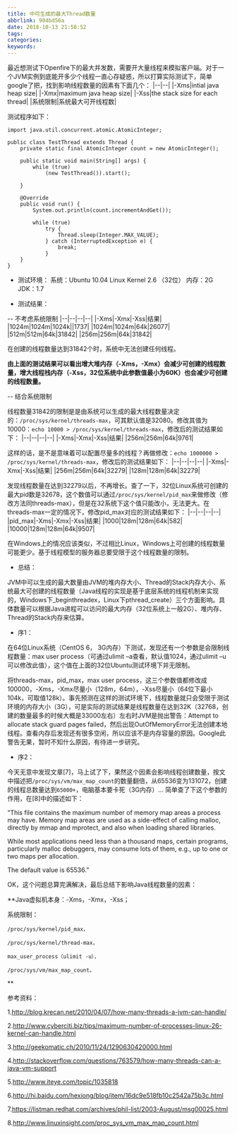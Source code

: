 ```yaml
---
title: 中可生成的最大Thread数量
abbrlink: 904bd56a
date: 2018-10-13 21:58:52
tags:
categories:
keywords:
---
```


最近想测试下Openfire下的最大并发数，需要开大量线程来模拟客户端。对于一个JVM实例到底能开多少个线程一直心存疑惑，所以打算实际测试下，简单google了把，找到影响线程数量的因素有下面几个：
|--|--|
|-Xms|intial java heap size|
|-Xmx|maximum java heap size|
|-Xss|the stack size for each thread|
|系统限制|系统最大可开线程数|

测试程序如下：
```
import java.util.concurrent.atomic.AtomicInteger;  
  
public class TestThread extends Thread {  
    private static final AtomicInteger count = new AtomicInteger();  
  
    public static void main(String[] args) {  
        while (true)  
            (new TestThread()).start();  
  
    }  
  
    @Override  
    public void run() {  
        System.out.println(count.incrementAndGet());  
  
        while (true)  
            try {  
                Thread.sleep(Integer.MAX_VALUE);  
            } catch (InterruptedException e) {  
                break;  
            }  
    }  
}
```

- 测试环境：
	系统：Ubuntu 10.04 Linux Kernel 2.6 （32位）
	内存：2G
	JDK：1.7

- 测试结果：

-- 不考虑系统限制
|--|--|--|--|
|-Xms|-Xmx|-Xss|结果|
|1024m|1024m|1024k||1737|
|1024m|1024m|64k|26077|
|512m|512m|64k|31842|
|256m|256m|64k|31842|

在创建的线程数量达到31842个时，系统中无法创建任何线程。

**由上面的测试结果可以看出增大堆内存（-Xms，-Xmx）会减少可创建的线程数量，增大线程栈内存（-Xss，32位系统中此参数值最小为60K）也会减少可创建的线程数量。**

-- 结合系统限制

线程数量31842的限制是是由系统可以生成的最大线程数量决定的：`/proc/sys/kernel/threads-max`，可其默认值是32080。修改其值为10000：`echo 10000 > /proc/sys/kernel/threads-max`，修改后的测试结果如下：
|--|--|--|--|
|-Xms|-Xmx|-Xss|结果|
|256m|256m|64k|9761|

这样的话，是不是意味着可以配置尽量多的线程？再做修改：`echo 1000000 > /proc/sys/kernel/threads-max`，修改后的测试结果如下：
|--|--|--|--|
|-Xms|-Xmx|-Xss|结果|
|256m|256m|64k|32279|
|128m|128m|64k|32279|

发现线程数量在达到32279以后，不再增长。查了一下，32位Linux系统可创建的最大pid数是32678，这个数值可以通过`/proc/sys/kernel/pid_max`来做修改（修改方法同threads-max），但是在32系统下这个值只能改小，无法更大。在threads-max一定的情况下，修改pid_max对应的测试结果如下：
|--|--|--|--|
|pid_max|-Xms|-Xmx|-Xss|结果|
|1000|128m|128m|64k|582|
|10000|128m|128m|64k|9507|

在Windows上的情况应该类似，不过相比Linux，Windows上可创建的线程数量可能更少。基于线程模型的服务器总要受限于这个线程数量的限制。

 

- 总结：

JVM中可以生成的最大数量由JVM的堆内存大小、Thread的Stack内存大小、系统最大可创建的线程数量（Java线程的实现是基于底层系统的线程机制来实现的，Windows下_beginthreadex，Linux下pthread_create）三个方面影响。具体数量可以根据Java进程可以访问的最大内存（32位系统上一般2G）、堆内存、Thread的Stack内存来估算。

 

- 序1：

在64位Linux系统（CentOS 6， 3G内存）下测试，发现还有一个参数是会限制线程数量：max user process（可通过ulimit –a查看，默认值1024，通过ulimit –u可以修改此值），这个值在上面的32位Ubuntu测试环境下并无限制。

将threads-max，pid_max，max user process，这三个参数值都修改成100000，-Xms，-Xmx尽量小（128m，64m），-Xss尽量小（64位下最小104k，可取值128k）。事先预测在这样的测试环境下，线程数量就只会受限于测试环境的内存大小（3G），可是实际的测试结果是线程数量在达到32K（32768，创建的数量最多的时候大概是33000左右）左右时JVM是抛出警告：Attempt to allocate stack guard pages failed，然后出现OutOfMemoryError无法创建本地线程。查看内存后发现还有很多空闲，所以应该不是内存容量的原因。Google此警告无果，暂时不知什么原因，有待进一步研究。

- 序2：

今天无意中发现文章[7]，马上试了下，果然这个因素会影响线程创建数量，按文中描述把`/proc/sys/vm/max_map_count`的数量翻倍，从65536变为131072，创建的线程总数量达到`65000+`，电脑基本要卡死（3G内存）… 简单查了下这个参数的作用，在[8]中的描述如下：

“This file contains the maximum number of memory map areas a process may have. Memory map areas are used as a side-effect of calling malloc, directly by mmap and mprotect, and also when loading shared libraries.

While most applications need less than a thousand maps, certain programs, particularly malloc debuggers, may consume lots of them, e.g., up to one or two maps per allocation.

The default value is 65536.”

OK，这个问题总算完满解决，最后总结下影响Java线程数量的因素：

**Java虚拟机本身：-Xms，-Xmx，-Xss；

系统限制：

	/proc/sys/kernel/pid_max，
	
	/proc/sys/kernel/thread-max，
	
	max_user_process（ulimit -u），
	
	/proc/sys/vm/max_map_count。
**


参考资料：

1.http://blog.krecan.net/2010/04/07/how-many-threads-a-jvm-can-handle/

2.http://www.cyberciti.biz/tips/maximum-number-of-processes-linux-26-kernel-can-handle.html

3.http://geekomatic.ch/2010/11/24/1290630420000.html

4.http://stackoverflow.com/questions/763579/how-many-threads-can-a-java-vm-support

5.http://www.iteye.com/topic/1035818

6.http://hi.baidu.com/hexiong/blog/item/16dc9e518fb10c2542a75b3c.html

7.https://listman.redhat.com/archives/phil-list/2003-August/msg00025.html

8.http://www.linuxinsight.com/proc_sys_vm_max_map_count.html